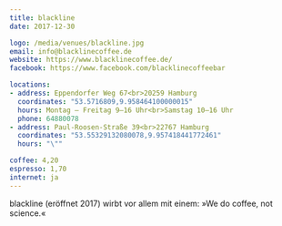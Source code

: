 ```yaml
---
title: blackline
date: 2017-12-30

logo: /media/venues/blackline.jpg
email: info@blacklinecoffee.de
website: https://www.blacklinecoffee.de/
facebook: https://www.facebook.com/blacklinecoffeebar

locations:
- address: Eppendorfer Weg 67<br>20259 Hamburg
  coordinates: "53.5716809,9.958464100000015"
  hours: Montag – Freitag 9–16 Uhr<br>Samstag 10–16 Uhr
  phone: 64880078
- address: Paul-Roosen-Straße 39<br>22767 Hamburg
  coordinates: "53.55329132080078,9.957418441772461"
  hours: "\""

coffee: 4,20
espresso: 1,70
internet: ja
---
```


blackline (eröffnet 2017) wirbt vor allem mit einem: »We do coffee, not science.«